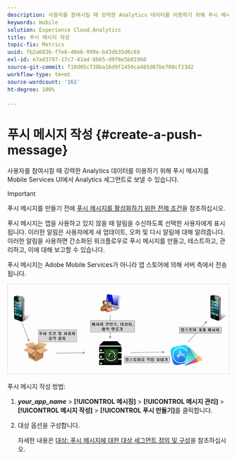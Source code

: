 ```yaml
---
description: 사용자를 참여시킬 때 강력한 Analytics 데이터를 이용하기 위해 푸시 메시지를 Mobile Services UI에서 Analytics 세그먼트로 보낼 수 있습니다.
keywords: mobile
solution: Experience Cloud,Analytics
title: 푸시 메시지 작성
topic-fix: Metrics
uuid: fb2a6026-f7e6-40e6-999e-b43db35d6c69
exl-id: e7ad3797-17c7-41ad-8b65-d9f8e5b01960
source-git-commit: f18d65c738ba16d9f1459ca485d87be708cf23d2
workflow-type: tm+mt
source-wordcount: '161'
ht-degree: 100%

---
```


# 푸시 메시지 작성 {#create-a-push-message}

사용자를 참여시킬 때 강력한 Analytics 데이터를 이용하기 위해 푸시 메시지를 Mobile Services UI에서 Analytics 세그먼트로 보낼 수 있습니다.

>[!IMPORTANT]
>
>푸시 메시지를 만들기 전에 [푸시 메시지를 활성화하기 위한 전제 조건](/help/using/c-manage-app-settings/c-mob-confg-app/configure-push-messaging/prerequisites-push-messaging.md)을 참조하십시오.

푸시 메시지는 앱을 사용하고 있지 않을 때 알림을 수신하도록 선택한 사용자에게 표시됩니다. 이러한 알림은 사용자에게 새 업데이트, 오퍼 및 다시 알림에 대해 알려줍니다. 이러한 알림을 사용하면 간소화된 워크플로우로 푸시 메시지를 만들고, 테스트하고, 관리하고, 이에 대해 보고할 수 있습니다.

푸시 메시지는 Adobe Mobile Services가 아니라 앱 스토어에 의해 서버 측에서 전송됩니다.

![](assets/push_message_diagram.png)

푸시 메시지 작성 방법:

1. ***your_app_name*** > **[!UICONTROL 메시징]** > **[!UICONTROL 메시지 관리]** > **[!UICONTROL 메시지 작성]** > **[!UICONTROL 푸시 만들기]**&#x200B;를 클릭합니다.
1. 대상 옵션을 구성합니다.

   자세한 내용은 [대상: 푸시 메시지에 대한 대상 세그먼트 정의 및 구성](/help/using/in-app-messaging/t-create-push-message/c-audience-push-message.md)을 참조하십시오.
